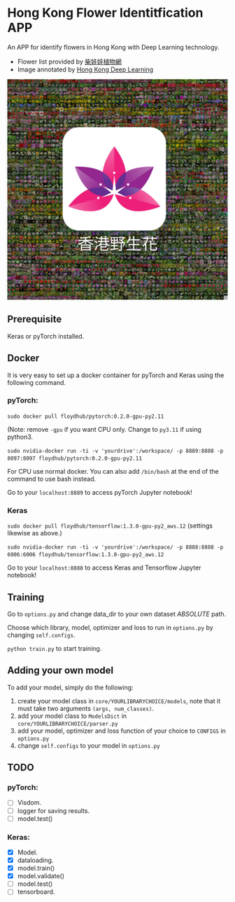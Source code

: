 # Hong Kong Flower Identitfication APP
An APP for identify flowers in Hong Kong with Deep Learning technology.

- Flower list provided by [柴娃娃植物網](https://www.facebook.com/groups/cwwHKplant/)
- Image annotated by [Hong Kong Deep Learning](https://www.facebook.com/groups/170776840085989/)

![screen.jpg](/images/screen.jpg)

## Prerequisite
Keras or pyTorch installed.

## Docker
It is very easy to set up a docker container for pyTorch and Keras using the following command.

### pyTorch:
`sudo docker pull floydhub/pytorch:0.2.0-gpu-py2.11` 

(Note: remove `-gpu` if you want CPU only. Change to `py3.11` if using python3.

`sudo nvidia-docker run -ti -v 'yourdrive':/workspace/ -p 8889:8888 -p 8097:8097 floydhub/pytorch:0.2.0-gpu-py2.11` 

For CPU use normal docker. You can also add `/bin/bash` at the end of the command to use bash instead.

Go to your `localhost:8889` to access pyTorch Jupyter notebook!

### Keras
`sudo docker pull floydhub/tensorflow:1.3.0-gpu-py2_aws.12` (settings likewise as above.)

`sudo nvidia-docker run -ti -v 'yourdrive':/workspace/ -p 8888:8888 -p 6006:6006 floydhub/tensorflow:1.3.0-gpu-py2_aws.12` 

Go to your `localhost:8888` to access Keras and Tensorflow Jupyter notebook!

## Training
Go to `options.py` and change data_dir to your own dataset *ABSOLUTE* path.

Choose which library, model, optimizer and loss to run in `options.py` by changing `self.configs`.

`python train.py` to start training.

## Adding your own model
To add your model, simply do the following:
1. create your model class in `core/YOURLIBRARYCHOICE/models`, note that it must take two arguments `(args, num_classes)`.
2. add your model class to `ModelsDict` in `core/YOURLIBRARYCHOICE/parser.py`
3. add your model, optimizer and loss function of your choice to `CONFIGS` in `options.py`
4. change `self.configs` to your model in `options.py`

## TODO
### pyTorch:
- [ ] Visdom.
- [ ] logger for saving results.
- [ ] model.test()

### Keras:
- [x] Model.
- [x] dataloading.
- [x] model.train()
- [x] model.validate()
- [ ] model.test()
- [ ] tensorboard.
